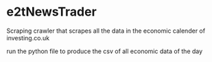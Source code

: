 # e2tNewsTrader

Scraping crawler that scrapes all the data in the economic calender of investing.co.uk

run the python file to produce the csv of all economic data of the day

